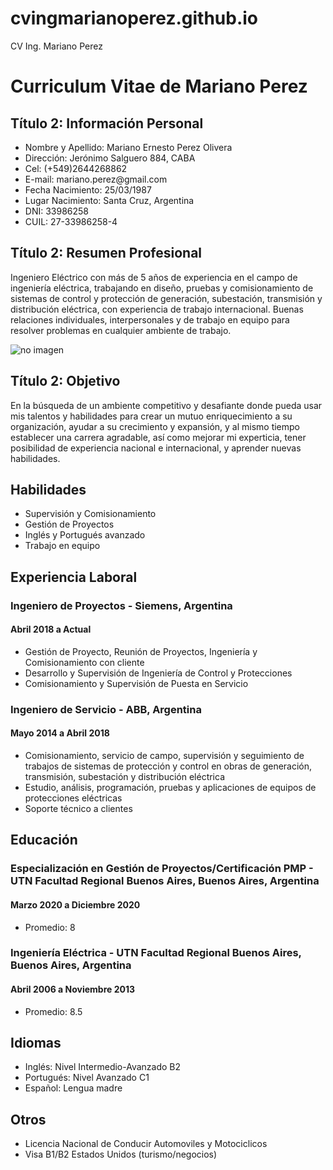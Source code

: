 # cvingmarianoperez.github.io
CV Ing. Mariano Perez
<!DOCTYPE html>
<html lang="es">
<head>
    <meta charset="UTF-8">
    <meta http-equiv="X-UA-Compatible" content="IE=edge">
    <meta name="viewport" content="width=device-width, initial-scale=1.0">
    <title>CV Ing. Mariano Perez</title>
</head>
<body>
    <h1>Curriculum Vitae de Mariano Perez</h1>
    <h2>Título 2: Información Personal</h2>
    <ul>
        <li>Nombre y Apellido: Mariano Ernesto Perez Olivera</li>
        <li>Dirección: Jerónimo Salguero 884, CABA</li>
        <li>Cel: (+549)2644268862</li>
        <li>E-mail: mariano.perez@gmail.com</li>
        <li>Fecha Nacimiento: 25/03/1987</li>
        <li>Lugar Nacimiento: Santa Cruz, Argentina</li>
        <li>DNI: 33986258</li>
        <li>CUIL: 27-33986258-4</li>
    </ul>
    <h2>Título 2: Resumen Profesional</h2>
    <p>Ingeniero Eléctrico con más de 5 años de experiencia en el campo de ingeniería eléctrica, trabajando en diseño, pruebas y comisionamiento de sistemas de control y protección de generación, subestación, transmisión y distribución eléctrica, con experiencia de trabajo internacional. Buenas relaciones individuales, interpersonales y de trabajo en equipo para resolver problemas en cualquier ambiente de trabajo.</p>
    <img src="C:\Users\AngelMartinez\OneDrive - INPROLEC S.A\Documentos\Cursos\Programación Web\Trabajo Final\entrepreneur-g6e6a92f0c_1280.jpg" alt="no imagen" heigh="50px" widht="50px"/>
    <h2>Título 2: Objetivo</h2>
    <p>En la búsqueda de un ambiente competitivo y desafiante donde pueda usar mis talentos y habilidades para crear un mutuo enriquecimiento a su organización, ayudar a su crecimiento y expansión, y al mismo tiempo establecer una carrera agradable, así como mejorar mi experticia, tener posibilidad de experiencia nacional e internacional, y aprender nuevas habilidades.</p>
    <h2>Habilidades</h2>
    <ul>
        <li>Supervisión y Comisionamiento</li>
        <li>Gestión de Proyectos</li>
        <li>Inglés y Portugués avanzado</li>
        <li>Trabajo en equipo</li>
    </ul>
    <h2>Experiencia Laboral</h2>
    <h3>Ingeniero de Proyectos - Siemens, Argentina</h3>
    <h4>Abril 2018 a Actual</h4>
    <ul>
        <li>Gestión de Proyecto, Reunión de Proyectos, Ingeniería y Comisionamiento con cliente</li>
        <li>Desarrollo y Supervisión de Ingeniería de Control y Protecciones</li>
        <li>Comisionamiento y Supervisión de Puesta en Servicio</li> 
    </ul>
    <h3>Ingeniero de Servicio - ABB, Argentina</h3>
    <h4>Mayo 2014 a Abril 2018</h4>
    <ul>
        <li>Comisionamiento, servicio de campo, supervisión y seguimiento de trabajos de sistemas de protección y control en obras de generación, transmisión, subestación y distribución eléctrica</li>
        <li>Estudio, análisis, programación, pruebas y aplicaciones de equipos de protecciones eléctricas</li>
        <li>Soporte técnico a clientes</li> 
    </ul>
    <h2>Educación</h2>
    <h3>Especialización en Gestión de Proyectos/Certificación PMP - UTN Facultad Regional Buenos Aires, Buenos Aires, Argentina</h3>
    <h4>Marzo 2020 a Diciembre 2020</h4>
    <Ul>
        <li>Promedio: 8</li>
    </Ul>
    <h3>Ingeniería Eléctrica - UTN Facultad Regional Buenos Aires, Buenos Aires, Argentina</h3>
    <h4>Abril 2006 a Noviembre 2013</h4>
    <Ul>
        <li>Promedio: 8.5</li>
    </Ul>
    <h2>Idiomas</h2>
    <ul>
        <li>Inglés: Nivel Intermedio-Avanzado B2</li>
        <li>Portugués: Nivel Avanzado C1</li>
        <li>Español: Lengua madre</li>
    </ul>
    <h2>Otros</h2>
    <ul>
        <li>Licencia Nacional de Conducir Automoviles y Motociclicos</li>
        <li>Visa B1/B2 Estados Unidos (turismo/negocios)</li>
    </ul>
</body>
</html>
